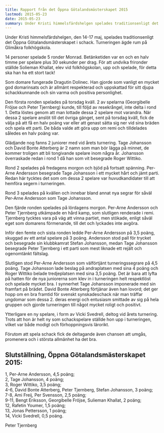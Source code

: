 ```yaml
---
title: Rapport från det Öppna Götalandsmästerskapet 2015
lastmod: 2015-05-23
date: 2015-05-23
summary: Under Kristi himmelsfärdshelgen spelades traditionsenligt det öppna Götalandsmästerskapet.  Rapport från GM 2015
---
```


Under Kristi himmelsfärdshelgen, den 14-17 maj, spelades traditionsenligt det Öppna Götalandsmästerskapet i schack. Turneringen ägde rum på Glimåkra folkhögskola.

14 personer spelade 5 ronder Monrad. Betänketiden var en och en halv timme per spelare plus 30 sekunder per drag. För att undvika frironder ställde Solieman Khallat, elev vid folkhögskolan, upp och spelade, för detta ska han ha ett stort tack!

Som domare fungerade Dragutin Dolinec. Han gjorde som vanligt en mycket god domarinsats och är allmänt respekterad och uppskattad för sitt djupa schackkunnande och sin varma och positiva personlighet.

Den första ronden spelades på torsdag kväll. 2 av spelarna (Georgibelle Fröjse och Peter Tjernberg) kunde, till följd av resekrångel, inte delta i rond 1. Detta löstes genom att man lottade dessa 2 spelare mot varandra. När dessa 2 spelare anslöt till det övriga gänget, sent på torsdag kväll, fick de välja på att få en halv poäng var eller att genast sätta sig ner vid sina bräden och spela ett parti. De båda valde att göra upp om remi och tilldelades således en halv poäng var.

Glädjande nog fanns 2 juniorer med vid årets turnering. Tage Johansson och David Bonte Atterberg är 2 namn som man bör lägga på minnet, de kommer troligen att bli tongivande spelare inom några år. Johansson överraskade redan i rond 1 då han som vit besegrade Roger Wittiko.

Rond 2 spelades på fredagens morgon och bjöd på fortsatt spänning. Per-Arne Andersson besegrade Tage Johansson i ett mycket hårt och jämt parti. Redan här tycktes det som om dessa 2 spelare var huvudkandidater till att hemföra segern i turneringen.

Rond 3 spelades på kvällen och innebar bland annat nya segrar för såväl Per-Arne Andersson som Tage Johansson.

Den fjärde ronden spelades på lördagens morgon. Per-Arne Andersson och Peter Tjernberg utkämpade en hård kamp, som slutligen renderade i remi. Tjernberg tycktes vara på väg att vinna partiet, men stökade, enligt såväl eget som domarens förmenande, till det och lyckades inte avgöra.

Inför den femte och sista ronden ledde Per-Arne Andersson på 3,5 poäng, skuggad av ett antal spelare på 3 poäng. Andersson stod pall för trycket och besegrade sin klubbkamrat Stefan Johansson, medan Tage Johansson besegrade Peter Tjernberg i ett parti som mest liknade ett rejält och ogenomtänkt fältslag.

Slutligen stod Per-Arne Andersson som välförtjänt turneringssegrare på 4,5 poäng. Tage Johansson lade beslag på andraplatsen med sina 4 poäng och Roger Wittiko belade tredjeplatsen med sina 3,5 poäng. Det är bara att lyfta på hatten för de nya juniorerna som klev in i turneringen helt respektlöst och spelade mycket bra. I synnerhet Tage Johansson imponerade med sin framfart på brädet. David Bonte Atterberg förtjänar även han lovord; det ger hopp om en bra framtid för svenskt synskadeschack när man träffar ungdomar som dessa 2. deras energi och entusiasm smittade av sig på hela gruppen och gjorde turneringen till något mycket roligt och positivt.

Ytterligare en ny spelare, i form av Vicki Svedrell, deltog vid årets turnering. Trots att hon är helt ny som schackspelare ställde hon upp i turneringen, vilket var både modigt och förhoppningsvis lärorikt.

Förutom att spela schack fick de deltagande även chansen att umgås, promenera och i största allmänhet ha det bra.

Slutställning, Öppna Götalandsmästerskapet 2015:
----------

1, Per-Arne Andersson, 4,5 poäng;   
2, Tage Johansson, 4 poäng;   
3, Roger Wittiko, 3,5 poäng;   
4-6, David Bonte Atterberg, Peter Tjernberg, Stefan Johansson, 3 poäng;   
7-8, Ami Freij, Per Svensson, 2,5 poäng;   
9-11, Bengt Eriksson, Georgibelle Fröjse, Sulieman Khallat, 2 poäng;   
12, Rafetin Youmer, 1,5 poäng;   
13, Jonas Pettersson, 1 poäng;   
14, Vicki Svedrell, 0,5 poäng.

Peter Tjernberg
